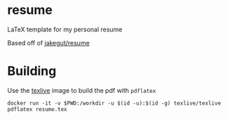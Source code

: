 # resume
LaTeX template for my personal resume

Based off of [jakegut/resume](https://github.com/jakegut/resume/)

# Building
Use the [texlive](https://hub.docker.com/r/texlive/texlive) image to build the pdf with `pdflatex`

```
docker run -it -v $PWD:/workdir -u $(id -u):$(id -g) texlive/texlive pdflatex resume.tex
```
